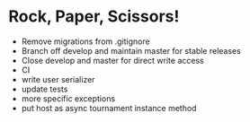# Rock, Paper, Scissors!

- Remove migrations from .gitignore
- Branch off develop and maintain master for stable releases
- Close develop and master for direct write access
- CI
- write user serializer
- update tests
- more specific exceptions
- put host as async tournament instance method
